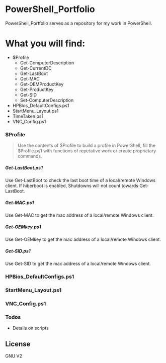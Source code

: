 # PowerShell_Portfolio


PowerShell_Portfolio serves as a repository for my work in PowerShell.

# What you will find:

  * $Profile
	* Get-ComputerDescription
	* Get-CurrentDC
    * Get-LastBoot
    * Get-MAC
    * Get-OEMProductKey
	* Get-ProductKey
    * Get-SID
	* Set-ComputerDescription
  * HPBios_DefaultConfigs.ps1
  * StartMenu_Layout.ps1
  * TimeTaken.ps1
  * VNC_Config.ps1

### $Profile
> Use the contents of $Profile to build a profile in PowerShell,
> fill the $Profile.ps1 with functions of repetative work or
> create proprietary commands.

##### Get-LastBoot.ps1
Use Get-LastBoot to check the last boot time of a local/remote Windows client. If hiberboot is enabled, Shutdowns will not count towards Get-LastBoot.
##### Get-MAC.ps1
Use Get-MAC to get the mac address of a local/remote Windows client.
##### Get-OEMkey.ps1
Use Get-OEMkey to get the mac address of a local/remote Windows client.
##### Get-SID.ps1
Use Get-SID to get the mac address of a local/remote Windows client.

### HPBios_DefaultConfigs.ps1

### StartMenu_Layout.ps1

### VNC_Config.ps1

### Todos

 - Details on scripts

License
----

GNU V2